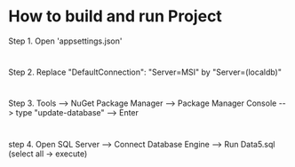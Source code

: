 # How to build and run Project
Step 1. Open 'appsettings.json'
#
Step 2. Replace "DefaultConnection": "Server=MSI" by "Server=(localdb)"
#
Step 3. Tools --> NuGet Package Manager --> Package Manager Console --> type "update-database" --> Enter
#
step 4. Open SQL Server --> Connect Database Engine --> Run Data5.sql (select all -> execute)
